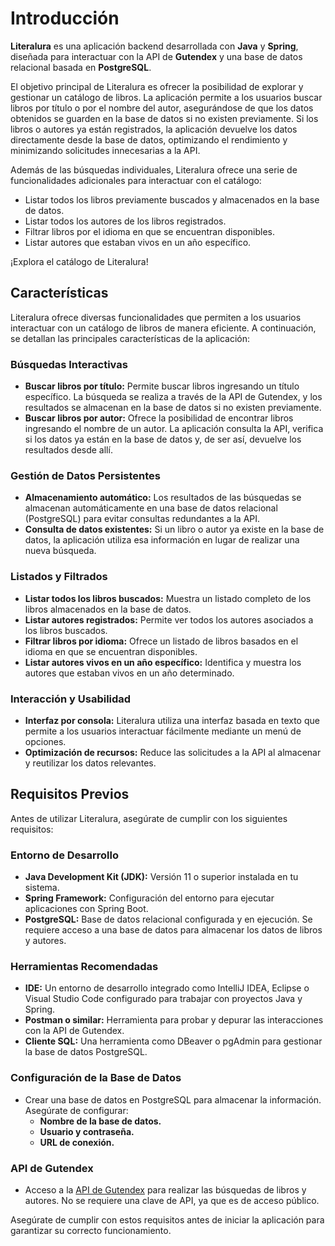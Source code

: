 # Introducción
**Literalura** es una aplicación backend desarrollada con **Java** y **Spring**, diseñada para interactuar con la API de **Gutendex** y una base de datos relacional basada en **PostgreSQL**.

El objetivo principal de Literalura es ofrecer la posibilidad de explorar y gestionar un catálogo de libros. La aplicación permite a los usuarios buscar libros por título o por el nombre del autor, asegurándose de que los datos obtenidos se guarden en la base de datos si no existen previamente. Si los libros o autores ya están registrados, la aplicación devuelve los datos directamente desde la base de datos, optimizando el rendimiento y minimizando solicitudes innecesarias a la API.

Además de las búsquedas individuales, Literalura ofrece una serie de funcionalidades adicionales para interactuar con el catálogo:

- Listar todos los libros previamente buscados y almacenados en la base de datos.
- Listar todos los autores de los libros registrados.
- Filtrar libros por el idioma en que se encuentran disponibles.
- Listar autores que estaban vivos en un año específico.

¡Explora el catálogo de Literalura!

## Características

Literalura ofrece diversas funcionalidades que permiten a los usuarios interactuar con un catálogo de libros de manera eficiente. A continuación, se detallan las principales características de la aplicación:

### Búsquedas Interactivas
- **Buscar libros por título:** Permite buscar libros ingresando un título específico. La búsqueda se realiza a través de la API de Gutendex, y los resultados se almacenan en la base de datos si no existen previamente.
- **Buscar libros por autor:** Ofrece la posibilidad de encontrar libros ingresando el nombre de un autor. La aplicación consulta la API, verifica si los datos ya están en la base de datos y, de ser así, devuelve los resultados desde allí.

### Gestión de Datos Persistentes
- **Almacenamiento automático:** Los resultados de las búsquedas se almacenan automáticamente en una base de datos relacional (PostgreSQL) para evitar consultas redundantes a la API.
- **Consulta de datos existentes:** Si un libro o autor ya existe en la base de datos, la aplicación utiliza esa información en lugar de realizar una nueva búsqueda.

### Listados y Filtrados
- **Listar todos los libros buscados:** Muestra un listado completo de los libros almacenados en la base de datos.
- **Listar autores registrados:** Permite ver todos los autores asociados a los libros buscados.
- **Filtrar libros por idioma:** Ofrece un listado de libros basados en el idioma en que se encuentran disponibles.
- **Listar autores vivos en un año específico:** Identifica y muestra los autores que estaban vivos en un año determinado.

### Interacción y Usabilidad
- **Interfaz por consola:** Literalura utiliza una interfaz basada en texto que permite a los usuarios interactuar fácilmente mediante un menú de opciones.
- **Optimización de recursos:** Reduce las solicitudes a la API al almacenar y reutilizar los datos relevantes.

## Requisitos Previos

Antes de utilizar Literalura, asegúrate de cumplir con los siguientes requisitos:

### Entorno de Desarrollo
- **Java Development Kit (JDK):** Versión 11 o superior instalada en tu sistema.
- **Spring Framework:** Configuración del entorno para ejecutar aplicaciones con Spring Boot.
- **PostgreSQL:** Base de datos relacional configurada y en ejecución. Se requiere acceso a una base de datos para almacenar los datos de libros y autores.

### Herramientas Recomendadas
- **IDE:** Un entorno de desarrollo integrado como IntelliJ IDEA, Eclipse o Visual Studio Code configurado para trabajar con proyectos Java y Spring.
- **Postman o similar:** Herramienta para probar y depurar las interacciones con la API de Gutendex.
- **Cliente SQL:** Una herramienta como DBeaver o pgAdmin para gestionar la base de datos PostgreSQL.

### Configuración de la Base de Datos
- Crear una base de datos en PostgreSQL para almacenar la información. Asegúrate de configurar:
    - **Nombre de la base de datos.**
    - **Usuario y contraseña.**
    - **URL de conexión.**

### API de Gutendex
- Acceso a la [API de Gutendex](https://gutendex.com/) para realizar las búsquedas de libros y autores. No se requiere una clave de API, ya que es de acceso público.

Asegúrate de cumplir con estos requisitos antes de iniciar la aplicación para garantizar su correcto funcionamiento.


